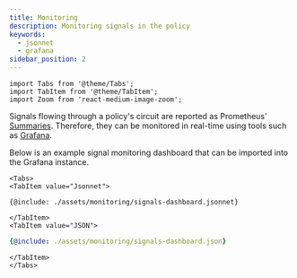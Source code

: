 ```yaml
---
title: Monitoring
description: Monitoring signals in the policy
keywords:
  - jsonnet
  - grafana
sidebar_position: 2
---
```


```mdx-code-block
import Tabs from '@theme/Tabs';
import TabItem from '@theme/TabItem';
import Zoom from 'react-medium-image-zoom';
```

Signals flowing through a policy's circuit are reported as Prometheus'
[Summaries](https://prometheus.io/docs/practices/histograms/). Therefore, they
can be monitored in real-time using tools such as
[Grafana](https://github.com/grafana/grafana).

Below is an example signal monitoring dashboard that can be imported into the
Grafana instance.

```mdx-code-block
<Tabs>
<TabItem value="Jsonnet">
```

```jsonnet
{@include: ./assets/monitoring/signals-dashboard.jsonnet}
```

```mdx-code-block
</TabItem>
<TabItem value="JSON">
```

```yaml
{@include: ./assets/monitoring/signals-dashboard.json}
```

```mdx-code-block
</TabItem>
</Tabs>
```
